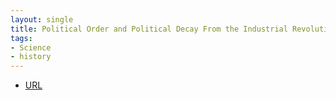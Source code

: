 ```yaml
---
layout: single
title: Political Order and Political Decay From the Industrial Revolution to the Globalization of Democracy
tags:
- Science
- history
---
```



- [URL](https://www.amazon.com/Political-Order-Decay-Industrial-Globalization-ebook/dp/B00IQOFS7M)

